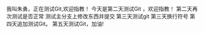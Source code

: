 我叫朱勇，正在测试Git,欢迎指教！
今天是第二天测试Git ，欢迎指教！
第二天再次测试是否正常
测试主分支上修改东西并提交
第三天测试git
第三天换行符号
第四天追加测试Git。
第五天测试Git，加油!
